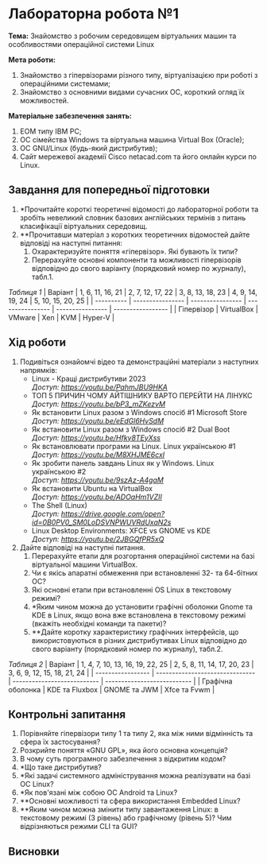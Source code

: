 # Лабораторна робота №1
**Тема:** Знайомство з робочим середовищем віртуальних машин та особливостями операційної системи Linux

**Мета роботи:**
1. Знайомство з гіпервізорами різного типу, віртуалізацією при роботі з операційними системами;
2. Знайомство з основними видами сучасних ОС, короткий огляд їх можливостей.

**Матеріальне забезпечення занять:**
1. ЕОМ типу IBM PC;
2. ОС сімейства Windows та віртуальна машина Virtual Box (Oracle);
3. ОС GNU/Linux (будь-який дистрибутив);
4. Сайт мережевої академії Cisco netacad.com та його онлайн курси по Linux.

## Завдання для попередньої підготовки

1. \*Прочитайте короткі теоретичні відомості до лабораторної роботи та зробіть невеликий словник базових англійських термінів з питань класифікації віртуальних середовищ.
2. \*\*Прочитавши матеріал з коротких теоретичних відомостей дайте відповіді на наступні питання:
    1. Охарактеризуйте поняття «гіпервізор». Які бувають їх типи?
    2. Перерахуйте основні компоненти та можливості гіпервізорів відповідно до свого варіанту (порядковий номер по журналу), табл.1. 

_Таблиця 1_
| Варіант    | 1, 6, 11, 16, 21 | 2, 7, 12, 17, 22 | 3, 8, 13, 18, 23 | 4, 9, 14, 19, 24 | 5, 10, 15, 20, 25 |
| ---------- | ---------------- | ---------------- | ---------------- | ---------------- | ----------------- |
| Гіпервізор | VirtualBox       | VMware           | Xen              | KVM              | Hyper-V           |

## Хід роботи

1. Подивіться ознайомчі відео та демонстраційні матеріали з наступних напрямків:
    - Linux - Кращі дистрибутиви 2023   
       _Доступ: https://youtu.be/PahmJBU9HKA_
    - ТОП 5 ПРИЧИН ЧОМУ АЙТІШНИКУ ВАРТО ПЕРЕЙТИ НА ЛІНУКС  
       _Доступ: https://youtu.be/bP3_mZKezvM_ 
    - Як встановити Linux разом з Windows спосіб #1 Microsoft Store  
       _Доступ: https://youtu.be/eEdGl6HvSdM_ 
    - Як встановити Linux разом з Windows спосіб #2 Dual Boot    
       _Доступ: https://youtu.be/Hfky8TEyXss_  
    - Як встановлювати програми на Linux. Linux українською #1  
       _Доступ: https://youtu.be/M8XHJME6cxI_ 
    - Як зробити панель завдань Linux як у Windows. Linux українською #2    
       _Доступ: https://youtu.be/9szAz-A4gaM_ 
    - Як встановити Ubuntu на VirtualBox   
       _Доступ: https://youtu.be/ADOaHm1VZII_
    - The Shell (Linux)   
       _Доступ: https://drive.google.com/open?id=0B0PV0_SM0LoDSVNPWUVRdUxaN2s_
    - Linux Desktop Environments: XFCE vs GNOME vs KDE   
       _Доступ: https://youtu.be/2JBGQfPR5xQ_
2. Дайте відповіді на наступні питання. 
    1. Перерахуйте етапи для розгортання операційної системи на базі віртуальної машини VirtualBox.
    2. Чи є якісь апаратні обмеження при встановленні 32- та 64-бітних ОС?
    3. Які основні етапи при встановленні OS Linux в текстовому режимі?
    4. \*Яким чином можна до установити графічні оболонки Gnome та KDE в Linux, якщо вона вже встановлена в текстовому режимі (вкажіть необхідні команди та пакети)? 
    5. \*\*Дайте коротку характеристику графічних інтерфейсів, що використовуються в різних дистрибутивах Linux  відповідно до свого варіанту (порядковий номер по журналу), табл.2.

_Таблиця 2_
| Варіант           | 1, 4, 7, 10, 13, 16, 19, 22, 25 | 2, 5, 8, 11, 14, 17, 20, 23 | 3, 6, 9, 12, 15, 18, 21, 24 |
| ----------------- | ------------------------------- | --------------------------- | --------------------------- |
| Графічна оболонка | KDE та Fluxbox                  | GNOME та JWM                | Xfce та Fvwm                |

## Контрольні запитання

1. Порівняйте гіпервізори типу 1 та типу 2, яка між ними відмінність та сфера їх застосування?
2. Розкрийте поняття «GNU GPL», яка його основна концепція? 
3. В чому суть програмного забезпечення з відкритим кодом?
4. \*Що таке дистрибутив?
5. \*Які задачі системного адміністрування можна реалізувати на базі ОС Linux?
6. \*Як пов'язані між собою ОС Android та Linux? 
7. \*\*Основні можливості та сфера використання Embedded Linux?
8. \*\*Яким чином можна змінити типу завантаження Linux: в текстовому режимі (3 рівень) або графічному (рівень 5)? Чим відрізняються режими CLI та GUI?

## Висновки
